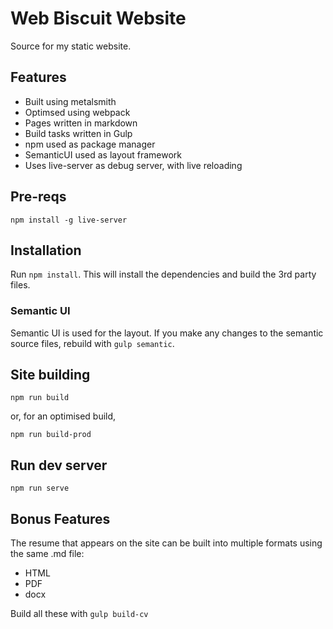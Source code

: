 # Web Biscuit Website

Source for my static website.

## Features
- Built using metalsmith
- Optimsed using webpack
- Pages written in markdown
- Build tasks written in Gulp
- npm used as package manager
- SemanticUI used as layout framework
- Uses live-server as debug server, with live reloading

## Pre-reqs

`npm install -g live-server`

## Installation

Run `npm install`. This will install the dependencies and build the 3rd party files.

### Semantic UI

Semantic UI is used for the layout. If you make any changes to the semantic source files, rebuild with `gulp semantic`.

## Site building
`npm run build`

or, for an optimised build, 

`npm run build-prod`

## Run dev server

`npm run serve`

## Bonus Features
The resume that appears on the site can be built into multiple formats using the same .md file:
- HTML
- PDF
- docx

Build all these with `gulp build-cv`
